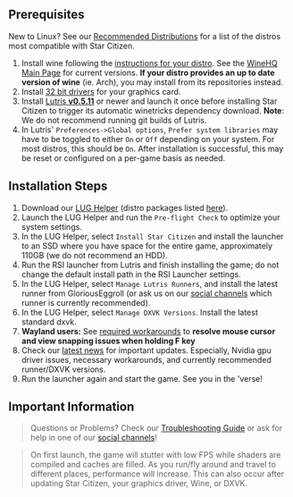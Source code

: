 ## Prerequisites
New to Linux? See our [Recommended Distributions](Tips-and-Tricks#recommended-distros) for a list of the distros most compatible with Star Citizen.

1. Install wine following the [instructions for your distro](https://gitlab.winehq.org/wine/wine/-/wikis/Download). See the [WineHQ Main Page](https://www.winehq.org/) for current versions. **If your distro provides an up to date version of wine** (ie. Arch), you may install from its repositories instead.
2. Install [32 bit drivers](Troubleshooting#-32bit-drivers) for your graphics card.
3. Install [Lutris **v0.5.11**](https://lutris.net/downloads/) or newer and launch it once before installing Star Citizen to trigger its automatic winetricks dependency download. **Note**: We do not recommend running git builds of Lutris.
4. In Lutris' `Preferences->Global options`, `Prefer system libraries` may have to be toggled to either `On` or `Off` depending on your system. For most distros, this should be `On`. After installation is successful, this may be reset or configured on a per-game basis as needed.

## Installation Steps
1. Download our [LUG Helper](https://github.com/starcitizen-lug/lug-helper/releases/latest) (distro packages listed [here](https://github.com/starcitizen-lug/lug-helper#installation)).
2. Launch the LUG Helper and run the `Pre-flight Check` to optimize your system settings.
3. In the LUG Helper, select `Install Star Citizen` and install the launcher to an SSD where you have space for the entire game, approximately 110GB (we do not recommend an HDD).
4. Run the RSI launcher from Lutris and finish installing the game; do not change the default install path in the RSI Launcher settings.
5. In the LUG Helper, select `Manage Lutris Runners`, and install the latest runner from GloriousEggroll (or ask us on our [social channels](https://github.com/starcitizen-lug/knowledge-base/wiki#welcome-space-penguins) which runner is currently recommended).
6. In the LUG Helper, select `Manage DXVK Versions`. Install the latest standard dxvk.
7. **Wayland users:** See [required workarounds](https://github.com/starcitizen-lug/knowledge-base/wiki/Troubleshooting#mousecursor-issues-and-view-snapping-in-interaction-mode) to **resolve mouse cursor and view snapping issues when holding F key**
8. Check our [latest news](https://github.com/starcitizen-lug/knowledge-base/wiki#news) for important updates. Especially, Nvidia gpu driver issues, necessary workarounds, and currently recommended runner/DXVK versions.
9. Run the launcher again and start the game. See you in the 'verse!

## Important Information
> Questions or Problems? Check our [Troubleshooting Guide](Troubleshooting) or ask for help in one of our [social channels](https://github.com/starcitizen-lug/knowledge-base/wiki#welcome-space-penguins)!

> On first launch, the game will stutter with low FPS while shaders are compiled and caches are filled. As you run/fly around and travel to different places, performance will increase.
> This can also occur after updating Star Citizen, your graphics driver, Wine, or DXVK.
